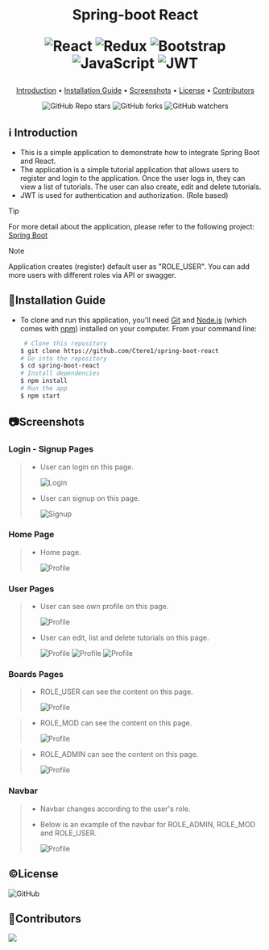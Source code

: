 <h1 align="center">
  Spring-boot React
  
 
  ![React](https://img.shields.io/badge/react-%2320232a.svg?style=for-the-badge&logo=react&logoColor=%2361DAFB)
  ![Redux](https://img.shields.io/badge/redux-%23593d88.svg?style=for-the-badge&logo=redux&logoColor=white)
  ![Bootstrap](https://img.shields.io/badge/bootstrap-%238511FA.svg?style=for-the-badge&logo=bootstrap&logoColor=white)
  ![JavaScript](https://img.shields.io/badge/javascript-%23323330.svg?style=for-the-badge&logo=javascript&logoColor=%23F7DF1E)
  ![JWT](https://img.shields.io/badge/JWT-black?style=for-the-badge&logo=JSON%20web%20tokens)
  <br>
</h1>

<p align="center">
  <a href="#ℹ%EF%B8%8F-introduction">Introduction</a> •
  <a href="#installation-guide">Installation Guide</a> •
  <a href="#screenshots">Screenshots</a> •
  <a href="#license">License</a> •
  <a href="#contributors">Contributors</a> 
</p>

<div align="center">

![GitHub Repo stars](https://img.shields.io/github/stars/Ctere1/spring-boot-react)
![GitHub forks](https://img.shields.io/github/forks/Ctere1/spring-boot-react)
![GitHub watchers](https://img.shields.io/github/watchers/Ctere1/spring-boot-react)

</div>

## ℹ️ Introduction

- This is a simple application to demonstrate how to integrate Spring Boot and React. 
- The application is a simple tutorial application that allows users to register and login to the application. Once the user logs in, they can view a list of tutorials. The user can also create, edit and delete tutorials. 
- JWT is used for authentication and authorization. (Role based)

> [!TIP]    
> For more detail about the application, please refer to the following project: [Spring Boot](https://github.com/Ctere1/spring-boot) 

> [!NOTE]     
>Application creates (register) default user as "ROLE_USER". You can add more users with different roles via API or swagger. 

## 💾Installation Guide

- To clone and run this application, you'll need [Git](https://git-scm.com) and [Node.js](https://nodejs.org/en/download/) (which comes with [npm](http://npmjs.com)) installed on your computer. From your command line:

    ```bash
     # Clone this repository
    $ git clone https://github.com/Ctere1/spring-boot-react
    # Go into the repository
    $ cd spring-boot-react
    # Install dependencies
    $ npm install
    # Run the app
    $ npm start
    ```

## 📷Screenshots

### **Login - Signup Pages**
> * User can login on this page.
>
>   ![Login](./screenshots/ss.png)
>
> * User can signup on this page.
>
>   ![Signup](./screenshots/ss2.png)


### **Home Page**
> * Home page.
> 
>   ![Profile](./screenshots/ss4.png)


### **User Pages**
> * User can see own profile on this page.
>
>   ![Profile](./screenshots/ss3.png)
>
>
> * User can edit, list and delete tutorials on this page.
> 
>   ![Profile](./screenshots/ss5.png)
>   ![Profile](./screenshots/ss6.png)
>   ![Profile](./screenshots/ss7.png)

### **Boards Pages**
> * ROLE_USER can see the content on this page.
>
>   ![Profile](./screenshots/ss8.png)

> * ROLE_MOD can see the content on this page.
>
>   ![Profile](./screenshots/ss9.png)

> * ROLE_ADMIN can see the content on this page.
>
>   ![Profile](./screenshots/ss10.png)

### **Navbar**
> * Navbar changes according to the user's role. 
> * Below is an example of the navbar for ROLE_ADMIN, ROLE_MOD and ROLE_USER.
>
>   ![Profile](./screenshots/ss11.png)


## ©License
![GitHub](https://img.shields.io/github/license/Ctere1/spring-boot-react?style=flat-square)


## 📌Contributors

<a href="https://github.com/Ctere1/">
  <img src="https://contrib.rocks/image?repo=Ctere1/Ctere1" />
</a>

